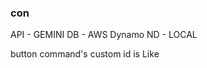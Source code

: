 ### con
API - GEMINI
DB - AWS Dynamo
ND - LOCAL

button command's custom id is <name-arg1-arg2>
Like <champLane-1-Top>